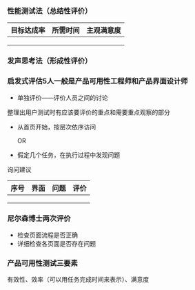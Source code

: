 ### 性能测试法（总结性评价）

| 目标达成率 | 所需时间 | 主观满意度 |
| ---------- | -------- | ---------- |
|            |          |            |
|            |          |            |
|            |          |            |

### 发声思考法（形成性评价）



### 启发式评估5人一般是产品可用性工程师和产品界面设计师

- 单独评价——评价人员之间的讨论



整理出用户测试时有应该要评价的重点和需要重点观察的部分

- 从首页开始，按层次依序访问

  OR

- 假定几个任务，在执行过程中发现问题

询问建议

| 序号 | 界面 | 问题 | 评价 |
| ---- | ---- | ---- | ---- |
|      |      |      |      |
|      |      |      |      |
|      |      |      |      |



### 尼尔森博士两次评价

- 检查页面流程是否正确
- 详细检查各页面是否存在问题



### 产品可用性测试三要素

有效性、效率（可以用任务完成时间来表示）、满意度